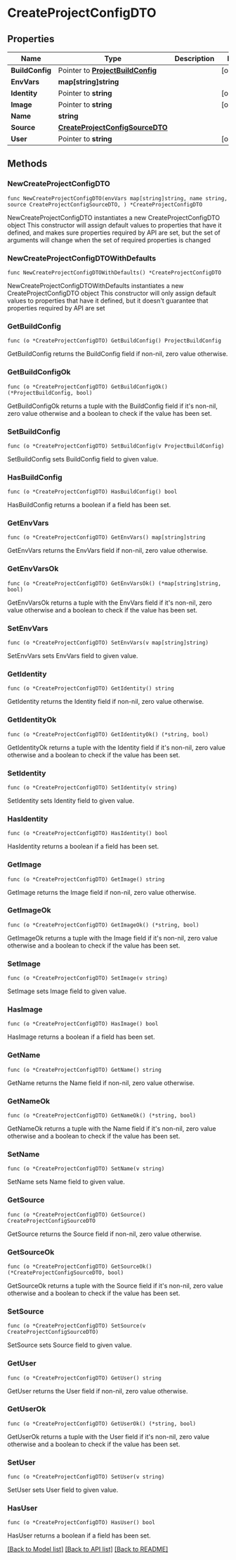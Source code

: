 # CreateProjectConfigDTO

## Properties

Name | Type | Description | Notes
------------ | ------------- | ------------- | -------------
**BuildConfig** | Pointer to [**ProjectBuildConfig**](ProjectBuildConfig.md) |  | [optional] 
**EnvVars** | **map[string]string** |  | 
**Identity** | Pointer to **string** |  | [optional] 
**Image** | Pointer to **string** |  | [optional] 
**Name** | **string** |  | 
**Source** | [**CreateProjectConfigSourceDTO**](CreateProjectConfigSourceDTO.md) |  | 
**User** | Pointer to **string** |  | [optional] 

## Methods

### NewCreateProjectConfigDTO

`func NewCreateProjectConfigDTO(envVars map[string]string, name string, source CreateProjectConfigSourceDTO, ) *CreateProjectConfigDTO`

NewCreateProjectConfigDTO instantiates a new CreateProjectConfigDTO object
This constructor will assign default values to properties that have it defined,
and makes sure properties required by API are set, but the set of arguments
will change when the set of required properties is changed

### NewCreateProjectConfigDTOWithDefaults

`func NewCreateProjectConfigDTOWithDefaults() *CreateProjectConfigDTO`

NewCreateProjectConfigDTOWithDefaults instantiates a new CreateProjectConfigDTO object
This constructor will only assign default values to properties that have it defined,
but it doesn't guarantee that properties required by API are set

### GetBuildConfig

`func (o *CreateProjectConfigDTO) GetBuildConfig() ProjectBuildConfig`

GetBuildConfig returns the BuildConfig field if non-nil, zero value otherwise.

### GetBuildConfigOk

`func (o *CreateProjectConfigDTO) GetBuildConfigOk() (*ProjectBuildConfig, bool)`

GetBuildConfigOk returns a tuple with the BuildConfig field if it's non-nil, zero value otherwise
and a boolean to check if the value has been set.

### SetBuildConfig

`func (o *CreateProjectConfigDTO) SetBuildConfig(v ProjectBuildConfig)`

SetBuildConfig sets BuildConfig field to given value.

### HasBuildConfig

`func (o *CreateProjectConfigDTO) HasBuildConfig() bool`

HasBuildConfig returns a boolean if a field has been set.

### GetEnvVars

`func (o *CreateProjectConfigDTO) GetEnvVars() map[string]string`

GetEnvVars returns the EnvVars field if non-nil, zero value otherwise.

### GetEnvVarsOk

`func (o *CreateProjectConfigDTO) GetEnvVarsOk() (*map[string]string, bool)`

GetEnvVarsOk returns a tuple with the EnvVars field if it's non-nil, zero value otherwise
and a boolean to check if the value has been set.

### SetEnvVars

`func (o *CreateProjectConfigDTO) SetEnvVars(v map[string]string)`

SetEnvVars sets EnvVars field to given value.


### GetIdentity

`func (o *CreateProjectConfigDTO) GetIdentity() string`

GetIdentity returns the Identity field if non-nil, zero value otherwise.

### GetIdentityOk

`func (o *CreateProjectConfigDTO) GetIdentityOk() (*string, bool)`

GetIdentityOk returns a tuple with the Identity field if it's non-nil, zero value otherwise
and a boolean to check if the value has been set.

### SetIdentity

`func (o *CreateProjectConfigDTO) SetIdentity(v string)`

SetIdentity sets Identity field to given value.

### HasIdentity

`func (o *CreateProjectConfigDTO) HasIdentity() bool`

HasIdentity returns a boolean if a field has been set.

### GetImage

`func (o *CreateProjectConfigDTO) GetImage() string`

GetImage returns the Image field if non-nil, zero value otherwise.

### GetImageOk

`func (o *CreateProjectConfigDTO) GetImageOk() (*string, bool)`

GetImageOk returns a tuple with the Image field if it's non-nil, zero value otherwise
and a boolean to check if the value has been set.

### SetImage

`func (o *CreateProjectConfigDTO) SetImage(v string)`

SetImage sets Image field to given value.

### HasImage

`func (o *CreateProjectConfigDTO) HasImage() bool`

HasImage returns a boolean if a field has been set.

### GetName

`func (o *CreateProjectConfigDTO) GetName() string`

GetName returns the Name field if non-nil, zero value otherwise.

### GetNameOk

`func (o *CreateProjectConfigDTO) GetNameOk() (*string, bool)`

GetNameOk returns a tuple with the Name field if it's non-nil, zero value otherwise
and a boolean to check if the value has been set.

### SetName

`func (o *CreateProjectConfigDTO) SetName(v string)`

SetName sets Name field to given value.


### GetSource

`func (o *CreateProjectConfigDTO) GetSource() CreateProjectConfigSourceDTO`

GetSource returns the Source field if non-nil, zero value otherwise.

### GetSourceOk

`func (o *CreateProjectConfigDTO) GetSourceOk() (*CreateProjectConfigSourceDTO, bool)`

GetSourceOk returns a tuple with the Source field if it's non-nil, zero value otherwise
and a boolean to check if the value has been set.

### SetSource

`func (o *CreateProjectConfigDTO) SetSource(v CreateProjectConfigSourceDTO)`

SetSource sets Source field to given value.


### GetUser

`func (o *CreateProjectConfigDTO) GetUser() string`

GetUser returns the User field if non-nil, zero value otherwise.

### GetUserOk

`func (o *CreateProjectConfigDTO) GetUserOk() (*string, bool)`

GetUserOk returns a tuple with the User field if it's non-nil, zero value otherwise
and a boolean to check if the value has been set.

### SetUser

`func (o *CreateProjectConfigDTO) SetUser(v string)`

SetUser sets User field to given value.

### HasUser

`func (o *CreateProjectConfigDTO) HasUser() bool`

HasUser returns a boolean if a field has been set.


[[Back to Model list]](../README.md#documentation-for-models) [[Back to API list]](../README.md#documentation-for-api-endpoints) [[Back to README]](../README.md)


